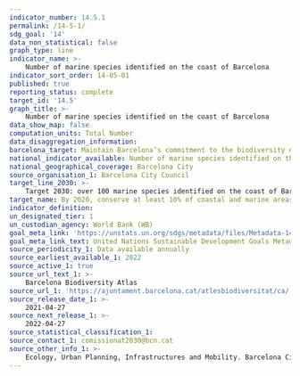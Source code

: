 ```yaml
---
indicator_number: 14.5.1
permalink: /14-5-1/
sdg_goal: '14'
data_non_statistical: false
graph_type: line
indicator_name: >-
    Number of marine species identified on the coast of Barcelona
indicator_sort_order: 14-05-01
published: true
reporting_status: complete
target_id: '14.5'
graph_title: >-
    Number of marine species identified on the coast of Barcelona
data_show_map: false
computation_units: Total Number
data_disaggregation_information:
barcelona_target: Maintain Barcelona’s commitment to the biodiversity of its coastline
national_indicator_available: Number of marine species identified on the coast of Barcelona
national_geographical_coverage: Barcelona City
source_organisation_1: Barcelona City Council
target_line_2030: >-
    Target 2030: over 100 marine species identified on the coast of Barcelona
target_name: By 2020, conserve at least 10% of coastal and marine areas, consistent with national and international law and based on the best available scientific information
indicator_definition:
un_designated_tier: 1
un_custodian_agency: World Bank (WB)
goal_meta_link: 'https://unstats.un.org/sdgs/metadata/files/Metadata-14-05-01.pdf'
goal_meta_link_text: United Nations Sustainable Development Goals Metadata (pdf 894kB)
source_periodicity_1: Data available annually
source_earliest_available_1: 2022
source_active_1: true
source_url_text_1: >-
    Barcelona Biodiversity Atlas 
source_url_1: 'https://ajuntament.barcelona.cat/atlesbiodiversitat/ca/'
source_release_date_1: >- 
    2021-04-27
source_next_release_1: >- 
    2022-04-27
source_statistical_classification_1: 
source_contact_1: comissionat2030@bcn.cat
source_other_info_1: >-
    Ecology, Urban Planning, Infrastructures and Mobility. Barcelona City Council
---
```

